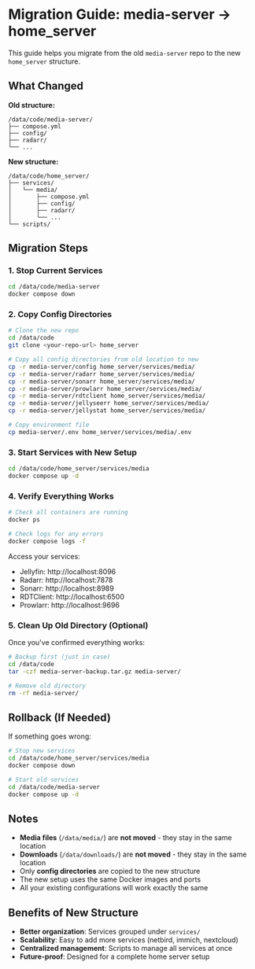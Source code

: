 # Migration Guide: media-server → home_server

This guide helps you migrate from the old `media-server` repo to the new `home_server` structure.

## What Changed

**Old structure:**
```
/data/code/media-server/
├── compose.yml
├── config/
├── radarr/
└── ...
```

**New structure:**
```
/data/code/home_server/
├── services/
│   └── media/
│       ├── compose.yml
│       ├── config/
│       ├── radarr/
│       └── ...
└── scripts/
```

## Migration Steps

### 1. Stop Current Services

```bash
cd /data/code/media-server
docker compose down
```

### 2. Copy Config Directories

```bash
# Clone the new repo
cd /data/code
git clone <your-repo-url> home_server

# Copy all config directories from old location to new
cp -r media-server/config home_server/services/media/
cp -r media-server/radarr home_server/services/media/
cp -r media-server/sonarr home_server/services/media/
cp -r media-server/prowlarr home_server/services/media/
cp -r media-server/rdtclient home_server/services/media/
cp -r media-server/jellyseerr home_server/services/media/
cp -r media-server/jellystat home_server/services/media/

# Copy environment file
cp media-server/.env home_server/services/media/.env
```

### 3. Start Services with New Setup

```bash
cd /data/code/home_server/services/media
docker compose up -d
```

### 4. Verify Everything Works

```bash
# Check all containers are running
docker ps

# Check logs for any errors
docker compose logs -f
```

Access your services:
- Jellyfin: http://localhost:8096
- Radarr: http://localhost:7878
- Sonarr: http://localhost:8989
- RDTClient: http://localhost:6500
- Prowlarr: http://localhost:9696

### 5. Clean Up Old Directory (Optional)

Once you've confirmed everything works:

```bash
# Backup first (just in case)
cd /data/code
tar -czf media-server-backup.tar.gz media-server/

# Remove old directory
rm -rf media-server/
```

## Rollback (If Needed)

If something goes wrong:

```bash
# Stop new services
cd /data/code/home_server/services/media
docker compose down

# Start old services
cd /data/code/media-server
docker compose up -d
```

## Notes

- **Media files** (`/data/media/`) are **not moved** - they stay in the same location
- **Downloads** (`/data/downloads/`) are **not moved** - they stay in the same location
- Only **config directories** are copied to the new structure
- The new setup uses the same Docker images and ports
- All your existing configurations will work exactly the same

## Benefits of New Structure

- **Better organization**: Services grouped under `services/`
- **Scalability**: Easy to add more services (netbird, immich, nextcloud)
- **Centralized management**: Scripts to manage all services at once
- **Future-proof**: Designed for a complete home server setup
